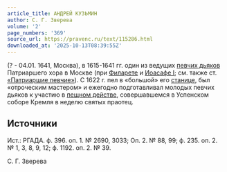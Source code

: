 ```yaml
---
article_title: АНДРЕЙ КУЗЬМИН
author: С. Г. Зверева
volume: '2'
page_numbers: '369'
source_url: https://pravenc.ru/text/115286.html
downloaded_at: '2025-10-13T08:39:55Z'
---
```


(? - 04.01. 1641, Москва), в 1615-1641 гг. один из ведущих [певчих дьяков](<https://pravenc.ru/text/певчих дьяков.html>) Патриаршего хора в Москве (при [Филарете](https://pravenc.ru/text/Филарете.html) и [Иоасафе I](<https://pravenc.ru/text/Иоасаф I.html>); см. также ст. [«Патриаршие певчие»](<https://pravenc.ru/text/ Патриаршие певчие .html>)). С 1622 г. пел в «большой» его [станице](https://pravenc.ru/text/станице.html), был «отроческим мастером» и ежегодно подготавливал молодых певчих дьяков к участию в [пещном действе](<https://pravenc.ru/text/пещном действе.html>), совершавшемся в Успенском соборе Кремля в неделю святых праотец.

## Источники

Ист.: РГАДА. ф. 396. оп. 1. № 2690, 3033; Оп. 2. № 88, 99; ф. 235. оп. 2. № 1, 3, 8, 9, 12; ф. 1192. оп. 2. № 39.

С. Г. Зверева
